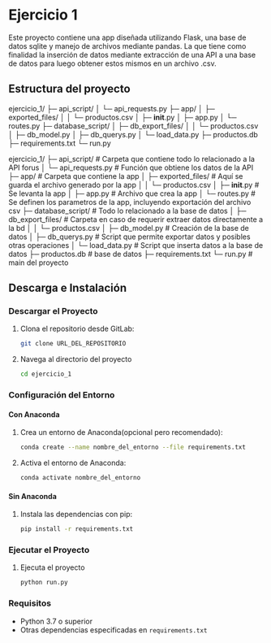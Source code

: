 # Ejercicio 1

Este proyecto contiene una app diseñada utilizando Flask, una base de datos sqlite y manejo de archivos mediante pandas. La que tiene como finalidad la inserción de datos mediante extracción de una API a una base de datos para luego obtener estos mismos en un archivo .csv.

## Estructura del proyecto

ejercicio_1/
├─ api_script/
│  └─ api_requests.py
├─ app/
│  ├─ exported_files/
│  │  └─ productos.csv
│  ├─ __init__.py
│  ├─ app.py
│  └─ routes.py
├─ database_script/
│  ├─ db_export_files/
│  │  └─ productos.csv
│  ├─ db_model.py
│  ├─ db_querys.py
│  └─ load_data.py
├─ productos.db
├─ requirements.txt
└─ run.py







ejercicio_1/
├─ api_script/ # Carpeta que contiene todo lo relacionado a la API forus
│  └─ api_requests.py # Función que obtiene los datos de la API
├─ app/ # Carpeta que contiene la app
│  ├─ exported_files/ # Aquí se guarda el archivo generado por la app
│  │  └─ productos.csv 
│  ├─ __init__.py # Se levanta la app
│  ├─ app.py # Archivo que crea la app
│  └─ routes.py # Se definen los parametros de la app, incluyendo exportación del archivo csv
├─ database_script/ # Todo lo relacionado a la base de datos
│  ├─ db_export_files/ # Carpeta en caso de requerir extraer datos directamente a la bd
│  │  └─ productos.csv
│  ├─ db_model.py # Creación de la base de datos
│  ├─ db_querys.py # Script que permite exportar datos y posibles otras operaciones 
│  └─ load_data.py # Script que inserta datos a la base de datos
├─ productos.db # base de datos
├─ requirements.txt 
└─ run.py # main del proyecto

## Descarga e Instalación

### Descargar el Proyecto

1. Clona el repositorio desde GitLab:

   ```bash
   git clone URL_DEL_REPOSITORIO

2. Navega al directorio del proyecto
   ```bash
   cd ejercicio_1

### Configuración del Entorno
#### Con Anaconda

1. Crea un entorno de Anaconda(opcional pero recomendado):
   ```bash
   conda create --name nombre_del_entorno --file requirements.txt
2. Activa el entorno de Anaconda:
   ```bash
   conda activate nombre_del_entorno

#### Sin Anaconda

1. Instala las dependencias con pip:
   ```bash
   pip install -r requirements.txt

### Ejecutar el Proyecto

1. Ejecuta el proyecto
   ```bash
   python run.py

### Requisitos
- Python 3.7 o superior
- Otras dependencias especificadas en `requirements.txt`


